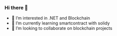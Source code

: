 ### Hi there 👋

- 👀 I’m interested in .NET and Blockchain
- 🌱 I’m currently learning smartcontract with solidy
- 💞️ I’m looking to collaborate on blockchain projects

<!--
**StephDorlac/StephDorlac** is a ✨ _special_ ✨ repository because its `README.md` (this file) appears on your GitHub profile.

